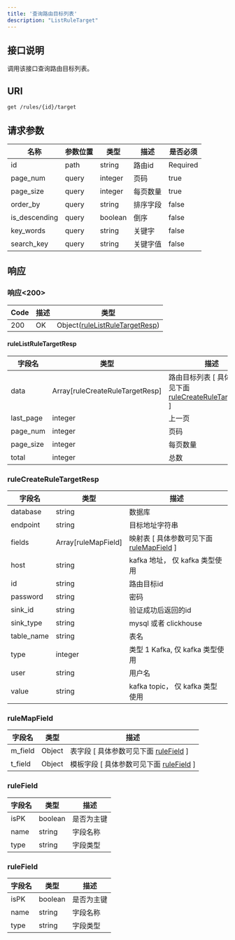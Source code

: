 ```yaml
---
title: '查询路由目标列表'
description: "ListRuleTarget"
---
```

## 接口说明
调用该接口查询路由目标列表。

## URI

```
get /rules/{id}/target
```

## 请求参数

| 名称 | 参数位置 | 类型 | 描述 |  是否必须 |
| ---- | ---------- | ----------- | ----------- | ----------- |    
| id | path | string | 路由id |  Required |  
| page_num | query | integer | 页码 |  true |
| page_size | query | integer | 每页数量 |  true |
| order_by | query | string | 排序字段 |  false |
| is_descending | query | boolean | 倒序 |  false |
| key_words | query | string | 关键字 |  false |
| search_key | query | string | 关键字值 |  false |

## 响应


### 响应<200>
| Code | 描述 | 类型 |
| ---- | ----------- | ------ | 
| 200 | OK | Object([ruleListRuleTargetResp](#ruleListRuleTargetResp)) |

#### ruleListRuleTargetResp

| 字段名 | 类型 | 描述 |
| ---- | ---- | ----------- |  
| data | Array[ruleCreateRuleTargetResp] | 路由目标列表 [ 具体参数可见下面 [ruleCreateRuleTargetResp](#ruleCreateRuleTargetResp) ] | 
| last_page | integer | 上一页 | 
| page_num | integer | 页码 | 
| page_size | integer | 每页数量 | 
| total | integer | 总数 |


### ruleCreateRuleTargetResp
| 字段名 | 类型 | 描述 |
| ---- | ---- | ----------- | 
| database | string | 数据库 | 
| endpoint | string | 目标地址字符串 |  
| fields | Array[ruleMapField] | 映射表 [ 具体参数可见下面 [ruleMapField](#ruleMapField) ] | 
| host | string | kafka 地址， 仅 kafka 类型使用 | 
| id | string | 路由目标id | 
| password | string | 密码 | 
| sink_id | string | 验证成功后返回的id | 
| sink_type | string | mysql 或者 clickhouse | 
| table_name | string | 表名 | 
| type | integer | 类型 1 Kafka, 仅 kafka 类型使用 | 
| user | string | 用户名 | 
| value | string | kafka topic， 仅 kafka 类型使用 |


### ruleMapField
| 字段名 | 类型 | 描述 |
| ---- | ---- | ----------- |
| m_field | Object | 表字段 [ 具体参数可见下面 [ruleField](#ruleField) ]  |
| t_field | Object | 模板字段 [ 具体参数可见下面 [ruleField](#ruleField) ]  |


### ruleField
| 字段名 | 类型 | 描述 |
| ---- | ---- | ----------- | 
| isPK | boolean | 是否为主键 | 
| name | string | 字段名称 | 
| type | string | 字段类型 |


### ruleField
| 字段名 | 类型 | 描述 |
| ---- | ---- | ----------- | 
| isPK | boolean | 是否为主键 | 
| name | string | 字段名称 | 
| type | string | 字段类型 |







